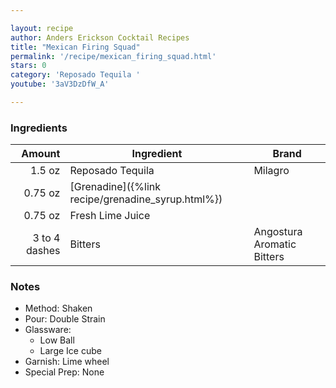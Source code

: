 ```yaml
---

layout: recipe
author: Anders Erickson Cocktail Recipes
title: "Mexican Firing Squad"
permalink: '/recipe/mexican_firing_squad.html'
stars: 0
category: 'Reposado Tequila '
youtube: '3aV3DzDfW_A'

---
```


### Ingredients

|  Amount  | Ingredient               | Brand                      |
| ------------: | ---------------- | -------------------------- |
|        1.5 oz | Reposado Tequila | Milagro                    |
|       0.75 oz | [Grenadine]({%link recipe/grenadine_syrup.html%})        |
|       0.75 oz | Fresh Lime Juice |
| 3 to 4 dashes | Bitters          | Angostura Aromatic Bitters |

### Notes

- Method: Shaken
- Pour: Double Strain
- Glassware: 
    - Low Ball
    - Large Ice cube
- Garnish: Lime wheel
- Special Prep: None


